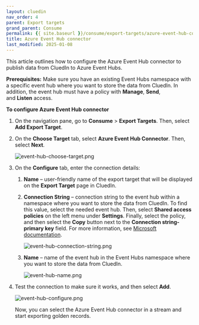 ```yaml
---
layout: cluedin
nav_order: 4
parent: Export targets
grand_parent: Consume
permalink: {{ site.baseurl }}/consume/export-targets/azure-event-hub-connector
title: Azure Event Hub connector
last_modified: 2025-01-08
---
```


This article outlines how to configure the Azure Event Hub connector to publish data from CluedIn to Azure Event Hubs.

**Prerequisites:** Make sure you have an existing Event Hubs namespace with a specific event hub where you want to store the data from CluedIn. In addition, the event hub must have a policy with **Manage**, **Send**, and **Listen** access.

**To configure Azure Event Hub connector**

1. On the navigation pane, go to **Consume** > **Export Targets**. Then, select **Add Export Target**.

1. On the **Choose Target** tab, select **Azure Event Hub Connector**. Then, select **Next**.

    ![event-hub-choose-target.png](../../assets/images/consume/export-targets/event-hub-choose-target.png)

1. On the **Configure** tab, enter the connection details:

    1. **Name** – user-friendly name of the export target that will be displayed on the **Export Target** page in CluedIn.

    1. **Connection String** – connection string to the event hub within a namespace where you want to store the data from CluedIn. To find this value, select the needed event hub. Then, select **Shared access policies** on the left menu under **Settings**. Finally, select the policy, and then select the **Copy** button next to the **Connection string-primary key** field. For more information, see [Microsoft documentation](https://learn.microsoft.com/en-us/azure/event-hubs/event-hubs-get-connection-string#connection-string-for-a-specific-event-hub-in-a-namespace).

        ![event-hub-connection-string.png](../../assets/images/consume/export-targets/event-hub-connection-string.png)

    1. **Name** – name of the event hub in the Event Hubs namespace where you want to store the data from CluedIn.

       ![event-hub-name.png](../../assets/images/consume/export-targets/event-hub-name.png)

1. Test the connection to make sure it works, and then select **Add**.

    ![event-hub-configure.png](../../assets/images/consume/export-targets/event-hub-configure.png)

    Now, you can select the Azure Event Hub connector in a stream and start exporting golden records.